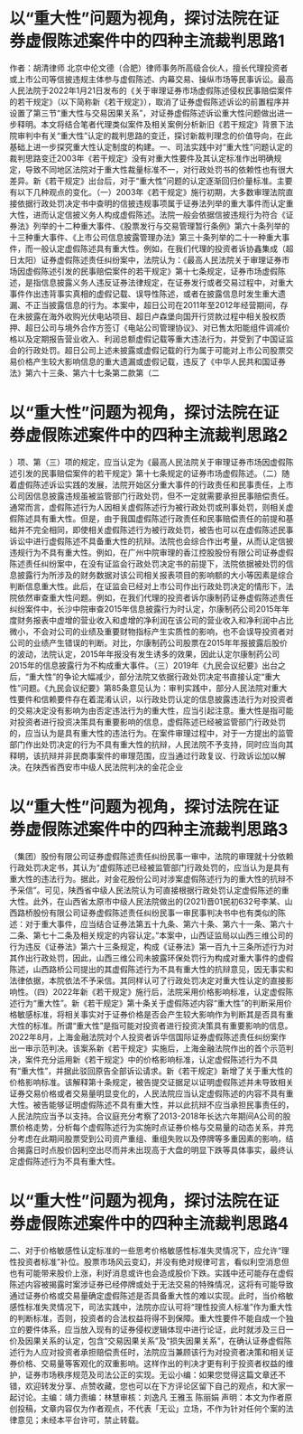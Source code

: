 # 以“重大性”问题为视角，探讨法院在证券虚假陈述案件中的四种主流裁判思路1

作者：胡清律师 北京中伦文德（合肥）律师事务所高级合伙人，擅长代理投资者或上市公司等信披违规主体参与虚假陈述、内幕交易、操纵市场等民事诉讼。最高人民法院于2022年1月21日发布的《关于审理证券市场虚假陈述侵权民事赔偿案件的若干规定》（以下简称新《若干规定》），取消了证券虚假陈述诉讼的前置程序并设置了第三节“重大性与交易因果关系”，对证券虚假陈述诉讼重大性问题做出进一步释明。本文将结合笔者代理类似案件及相关案例分析新旧《若干规定》背景下法院审判中有关“重大性”认定的裁判思路的变迁，探讨新裁判理念的价值导向，在此基础上进一步探究重大性认定制度的构建。一、司法实践中对“重大性”问题认定的裁判思路变迁2003年《若干规定》没有对重大性要件及其认定标准作出明确规定，导致不同地区法院对于重大性裁量标准不一，对行政处罚书的依赖性也有很大差异。新《若干规定》出台后，对于“重大性”问题的认定逐渐回归价量标准。主要有以下几种观点的变化。（一）2003年《若干规定》施行初期，大多数审理法院直接依据行政处罚决定书中查明的信披违规事项属于证券法列举的重大事件而认定重大性，进而认定信披义务人构成虚假陈述。法院一般会依据信披违规行为符合《证券法》列举的十二种重大事件、《股票发行与交易管理暂行条例》第六十条列举的十三种重大事件、《上市公司信息披露管理办法》第三十条列举的二十一种重大事件，而一般认定虚假陈述具有重大性。例如，在我们代理的投资者诉协鑫集成（超日太阳）证券虚假陈述责任纠纷案中，法院认为：《最高人民法院关于审理证券市场因虚假陈述引发的民事赔偿案件的若干规定》第十七条规定，证券市场虚假陈述，是指信息披露义务人违反证券法律规定，在证券发行或者交易过程中，对重大事件作出违背事实真相的虚假记载、误导性陈述，或者在披露信息时发生重大遗漏、不正当披露信息的行为。本案中，超日公司在2011年至2012年经营期间，存在未披露在海外收购光伏电站项目、超日卢森堡向国开行贷款过程中相关股权质押、超日公司与境外合作方签订《电站公司管理协议》、对已售太阳能组件调减价格以及定期报告营业收入、利润总额虚假记载等重大违法行为，并受到了中国证监会的行政处罚。超日公司上述未披露或虚假记载的行为属于可能对上市公司股票交易价格产生较大影响信息的重大遗漏或虚假记载，违反了《中华人民共和国证券法》第六十三条、第六十七条第二款第（二

# 以“重大性”问题为视角，探讨法院在证券虚假陈述案件中的四种主流裁判思路2

）项、第（三）项的规定，应当认定为《最高人民法院关于审理证券市场因虚假陈述引发的民事赔偿案件的若干规定》第十七条规定的证券市场虚假陈述。（二）随着虚假陈述诉讼实践的发展，法院开始区分重大事件的行政责任和民事责任，上市公司因信息披露违规虽被监管部门行政处罚，但不一定就需要承担民事赔偿责任。通常而言，虚假陈述行为人因相关虚假陈述行为被行政处罚或刑事处罚，则相关虚假陈述具有重大性。但是，由于我国虚假陈述行政责任和民事赔偿责任的前提和基础并不完全相同，即使相关虚假陈述行为被行政处罚，被告也可以在虚假陈述民事诉讼中进行虚假陈述不具备重大性的抗辩。法院也会综合作出考量，从而认定信披违规行为不具有重大性。例如，在广州中院审理的香江控股股份有限公司证券虚假陈述责任纠纷案中，在没有证监会行政处罚决定书的前提下，法院依据被处罚的信息披露行为所涉及的财务数据对该公司相关报表项目的影响额的大小等因素是综合判断信息重大性。此后，在证监会已经对上市公司作出行政处罚决定的情形下，法院依然审查重大性问题。例如，在我们代理的投资者诉尔康制药证券虚假陈述责任纠纷案件中，长沙中院审查2015年信息披露行为时认定，尔康制药公司2015年年度财务报表中虚增的营业收入和虚增的净利润在该公司的营业收入和净利润中占比微小，不会对公司的业绩及重要财物指标产生实质性的影响，也不会误导投资者对公司的业绩产生错误的判断。对比，尔康制药公司股票在2015年年报披露后股价的波动，法院认定，2015年年报没有发生诱多的效果，因此认定尔康制药公司2015年的信息披露行为不构成重大事件。（三）2019年《九民会议纪要》出台之后，“重大性”的争论大幅减少，部分法院又依据行政处罚决定书直接认定“重大性”问题。《九民会议纪要》第85条意见认为：审判实践中，部分人民法院对重大性要件和信赖要件存在着混淆认识，以行政处罚认定的信息披露违法行为对投资者的交易决定没有影响为由否定违法行为的重大性，应当引起注意。重大性是指可能对投资者进行投资决策具有重要影响的信息，虚假陈述已经被监管部门行政处罚的，应当认为是具有重大性的违法行为。在案件审理过程中，对于一方提出的监管部门作出处罚决定的行为不具有重大性的抗辩，人民法院不予支持，同时应当向其释明，该抗辩并非民商事案件的审理范围，应当通过行政复议、行政诉讼加以解决。在陕西省西安市中级人民法院判决的金花企业

# 以“重大性”问题为视角，探讨法院在证券虚假陈述案件中的四种主流裁判思路3

（集团）股份有限公司证券虚假陈述责任纠纷民事一审中，法院的审理就十分依赖行政处罚决定书，其认为“虚假陈述已经被监管部门行政处罚的，应当认为是具有重大性的违法行为。据此，对金花股份公司对涉案虚假陈述行为的重大性的抗辩不予采信”。可见，陕西省中级人民法院认为可直接根据行政处罚认定虚假陈述的重大性。此外，在山西省太原市中级人民法院做出的(2021)晋01民初632号李某、山西路桥股份有限公司证券虚假陈述责任纠纷民事一审民事判决书中也有类似的陈述：对于重大事件，应当结合证券法第五十九条、第六十条、第六十一条、第六十二条、第七十二条及相关规定的内容认定。”本案中，山西证监局以山西三维公司的行为违反《证券法》第六十三条规定，构成《证券法》第一百九十三条所述行为对其作出行政处罚，因此，山西三维公司未披露环保处罚行为构成对重大事件的虚假陈述，山西路桥公司提出的其虚假陈述行为不具有重大性的抗辩意见，因无事实和法律依据，本院依法不予采信。其同样认可了行政处罚决定对重大性认定的直接影响性。（四）2022年新《若干规定》施行后，法院采用价格影响标准，认定虚假陈述行为“重大性”。新《若干规定》第十条关于虚假陈述内容“重大性”的判断采用价格敏感标准，将相关事实对于证券价格是否会产生较大影响作为判断其是否具有重大性的标准。所谓“重大性”是指可能对投资者进行投资决策具有重要影响的信息。2022年8月，上海金融法院对个人投资者诉华信国际证券虚假陈述责任纠纷案作出一审示范判决。该案系新《若干规定》实施后，上海金融法院作出的首个示范判决，案件充分运用新《若干规定》中的价格影响标准，认定虚假陈述行为不具有“重大性”，并据此驳回原告全部诉讼请求。新《若干规定》新增了关于重大性的价格影响标准。该解释第十条规定，被告提交证据足以证明虚假陈述并未导致相关证券交易价格或者交易量明显变化的，人民法院应当认定虚假陈述的内容不具有重大性。被告能够证明虚假陈述不具有重大性，并以此抗辩不应当承担民事责任的，人民法院应当予以支持。合议庭充分考察了2013-2018年长达六年期间A公司的股票价格走势，分析每个虚假陈述行为实施时点证券价格与交易量的动态关系，并充分考虑在此期间股票受到公司资产重组、重组失败以及停牌等多重因素的影响，结合揭露日时点股价因利空出尽而并未出现高于大盘的明显下跌等具体事实，最终认定虚假陈述行为不具有重大性。

# 以“重大性”问题为视角，探讨法院在证券虚假陈述案件中的四种主流裁判思路4

二、对于价格敏感性认定标准的一些思考价格敏感性标准失灵情况下，应允许“理性投资者标准”补位。股票市场风云变幻，并没有绝对规律可言，看似利空消息但也有可能带来股价上涨，利好消息或许也会造成股价下跌。实践中还可能存在虚假陈述内容被揭露时案涉证券已经停牌或处于无法交易的特殊情况，这将有可能导致通过证券价格或交易量确定虚假陈述是否具备重大性的难以实现。此时，当价格敏感性标准失灵情况下，司法实践中，法院亦应认可将“理性投资人标准”作为重大性的判断标准，否则，投资者的合法权益将得不到保障。重大性要件不能自成一个独立的要件体系，应当放入现有的证券侵权逻辑体现中进行论证，此时就涉及三日一价及因果关系的认定，包含“交易因果关系”及“损失因果关系”，在确认证券虚假陈述行为人应对投资者承担赔偿责任时，法院应当兼顾该行为对投资者决策和相关证券价格、交易量等客观化的双重影响。这样作出的判决才更有利于投资者权益的维护，证券市场秩序规范及司法公正的实现。无讼小编：如果您觉得这篇文章还不错，欢迎转发分享、点赞收藏，您也可以在下方评论区留下自己的观点，和大家一起讨论。主编：靖力责编：林慧审核：刘逸凡 王雅玉 陈丽娟 声明：本文为作者原创投稿，文章内容仅为作者观点，不代表「无讼」立场，不作为针对任何个案的法律意见；未经本平台许可，禁止转载。

